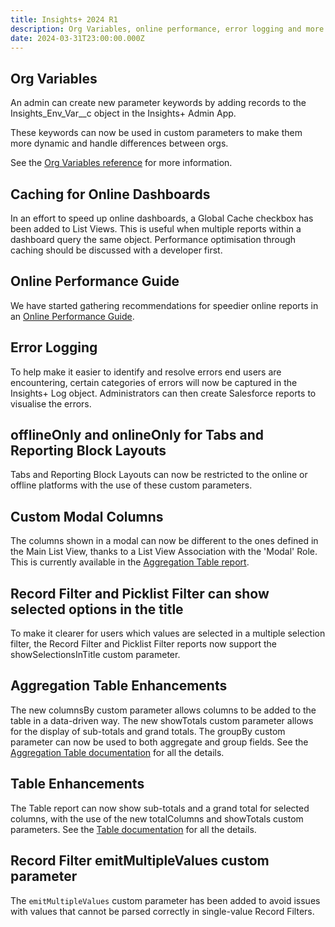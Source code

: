 ```yaml
---
title: Insights+ 2024 R1
description: Org Variables, online performance, error logging and more
date: 2024-03-31T23:00:00.000Z
---
```


## Org Variables

An admin can create new parameter keywords by adding records to the Insights_Env_Var__c object in the Insights+ Admin App.

These keywords can now be used in custom parameters to make them more dynamic and handle differences between orgs.

See the [Org Variables reference](/references/org-variables) for more information.

## Caching for Online Dashboards

In an effort to speed up online dashboards, a Global Cache checkbox has been added to List Views. This is useful when multiple reports within a dashboard query the same object. Performance optimisation through caching should be discussed with a developer first.

## Online Performance Guide

We have started gathering recommendations for speedier online reports in an [Online Performance Guide](/guides/online-performance).

## Error Logging

To help make it easier to identify and resolve errors end users are encountering, certain categories of errors will now be captured in the Insights+ Log object. Administrators can then create Salesforce reports to visualise the errors.

## offlineOnly and onlineOnly for Tabs and Reporting Block Layouts

Tabs and Reporting Block Layouts can now be restricted to the online or offline platforms with the use of these custom parameters.

## Custom Modal Columns

The columns shown in a modal can now be different to the ones defined in the Main List View, thanks to a List View Association with the 'Modal' Role. This is currently available in the [Aggregation Table report](/reports/aggregation-table).

## Record Filter and Picklist Filter can show selected options in the title

To make it clearer for users which values are selected in a multiple selection filter, the Record Filter and Picklist Filter reports now support the showSelectionsInTitle custom parameter.

## Aggregation Table Enhancements

The new columnsBy custom parameter allows columns to be added to the table in a data-driven way. The new showTotals custom parameter allows for the display of sub-totals and grand totals. The groupBy custom parameter can now be used to both aggregate and group fields. See the [Aggregation Table documentation](/reports/aggregation-table) for all the details.

## Table Enhancements

The Table report can now show sub-totals and a grand total for selected columns, with the use of the new totalColumns and showTotals custom parameters. See the [Table documentation](/reports/table) for all the details.

## Record Filter emitMultipleValues custom parameter

The `emitMultipleValues` custom parameter has been added to avoid issues with values that cannot be parsed correctly in single-value Record Filters.